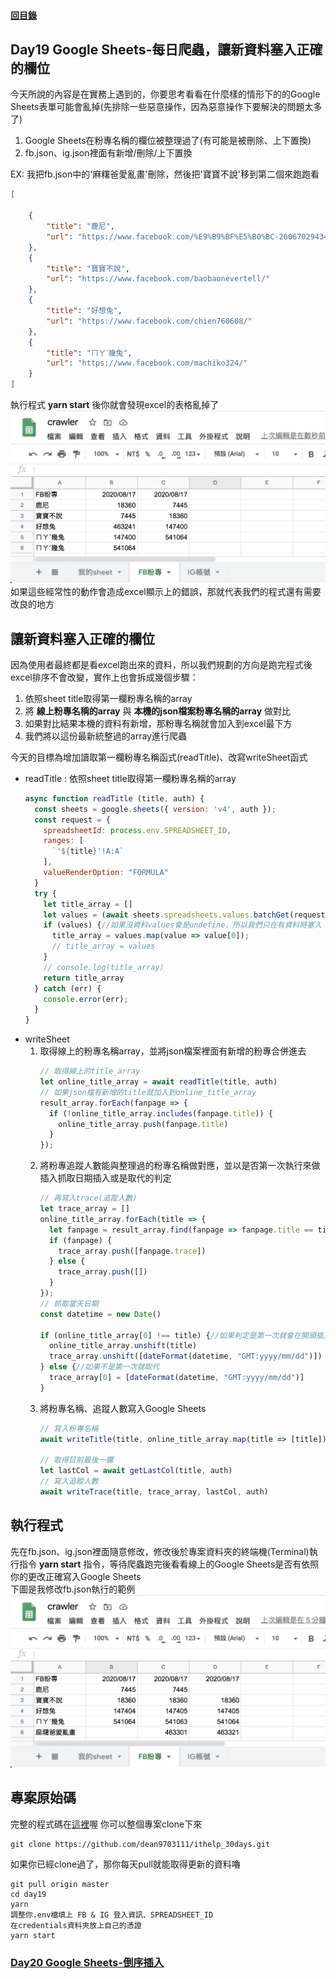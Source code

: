 #### [回目錄](../README.md)
## Day19 Google Sheets-每日爬蟲，讓新資料塞入正確的欄位

今天所說的內容是在實務上遇到的，你要思考看看在什麼樣的情形下的的Google Sheets表單可能會亂掉(先排除一些惡意操作，因為惡意操作下要解決的問題太多了)
1. Google Sheets在粉專名稱的欄位被整理過了(有可能是被刪除、上下置換)
2. fb.json、ig.json裡面有新增/刪除/上下置換

EX: 我把fb.json中的'麻糬爸愛亂畫'刪除，然後把'寶寶不說'移到第二個來跑跑看
```json
[
    
    {
        "title": "鹿尼",
        "url": "https://www.facebook.com/%E9%B9%BF%E5%B0%BC-260670294340690/"
    },
    {
        "title": "寶寶不說",
        "url": "https://www.facebook.com/baobaonevertell/"
    },
    {
        "title": "好想兔",
        "url": "https://www.facebook.com/chien760608/"
    },
    {
        "title": "ㄇㄚˊ幾兔",
        "url": "https://www.facebook.com/machiko324/"
    }
]
```
執行程式 **yarn start** 後你就會發現excel的表格亂掉了  
![image](./article_img/googlesheetserr.png)  
如果這些經常性的動作會造成excel顯示上的錯誤，那就代表我們的程式還有需要改良的地方

讓新資料塞入正確的欄位
----
因為使用者最終都是看excel跑出來的資料，所以我們規劃的方向是跑完程式後excel排序不會改變，實作上也會拆成幾個步驟：
1. 依照sheet title取得第一欄粉專名稱的array
2. 將 **線上粉專名稱的array** 與 **本機的json檔案粉專名稱的array** 做對比
3. 如果對比結果本機的資料有新增，那粉專名稱就會加入到excel最下方
4. 我們將以這份最新統整過的array進行爬蟲

今天的目標為增加讀取第一欄粉專名稱函式(readTitle)、改寫writeSheet函式  
  * readTitle : 依照sheet title取得第一欄粉專名稱的array
    ```js
    async function readTitle (title, auth) {
      const sheets = google.sheets({ version: 'v4', auth });
      const request = {
        spreadsheetId: process.env.SPREADSHEET_ID,
        ranges: [
          `'${title}'!A:A`
        ],
        valueRenderOption: "FORMULA"
      }
      try {
        let title_array = []
        let values = (await sheets.spreadsheets.values.batchGet(request)).data.valueRanges[0].values;
        if (values) {//如果沒資料values會是undefine，所以我們只在有資料時塞入
          title_array = values.map(value => value[0]);
          // title_array = values
        }
        // console.log(title_array)
        return title_array
      } catch (err) {
        console.error(err);
      }
    }
    ```
  * writeSheet 
      1. 取得線上的粉專名稱array，並將json檔案裡面有新增的粉專合併進去
          ```js
          // 取得線上的title_array
          let online_title_array = await readTitle(title, auth)
          // 如果json檔有新增的title就加入到online_title_array
          result_array.forEach(fanpage => {
            if (!online_title_array.includes(fanpage.title)) {
              online_title_array.push(fanpage.title)
            }
          });
          ```
      2. 將粉專追蹤人數能與整理過的粉專名稱做對應，並以是否第一次執行來做插入抓取日期插入或是取代的判定
          ```js
          // 再寫入trace(追蹤人數)
          let trace_array = []
          online_title_array.forEach(title => {
            let fanpage = result_array.find(fanpage => fanpage.title == title)
            if (fanpage) {
              trace_array.push([fanpage.trace])
            } else {
              trace_array.push([])
            }
          });
          // 抓取當天日期
          const datetime = new Date()

          if (online_title_array[0] !== title) {//如果判定是第一次就會在開頭插入
            online_title_array.unshift(title)
            trace_array.unshift([dateFormat(datetime, "GMT:yyyy/mm/dd")])
          } else {//如果不是第一次就取代
            trace_array[0] = [dateFormat(datetime, "GMT:yyyy/mm/dd")]
          }
          ```
      3. 將粉專名稱、追蹤人數寫入Google Sheets
          ```js
          // 寫入粉專名稱
          await writeTitle(title, online_title_array.map(title => [title]), auth)

          // 取得目前最後一欄
          let lastCol = await getLastCol(title, auth)
          // 寫入追蹤人數
          await writeTrace(title, trace_array, lastCol, auth)
          ```
執行程式
----
先在fb.json、ig.json裡面隨意修改，修改後於專案資料夾的終端機(Terminal)執行指令 **yarn start** 指令，等待爬蟲跑完後看看線上的Google Sheets是否有依照你的更改正確寫入Google Sheets  
下圖是我修改fb.json執行的範例  
![image](./article_img/googlesheets.png)

專案原始碼
----
完整的程式碼在[這裡](https://github.com/dean9703111/ithelp_30days/day19)喔
你可以整個專案clone下來  
```
git clone https://github.com/dean9703111/ithelp_30days.git
```
如果你已經clone過了，那你每天pull就能取得更新的資料嚕  
```
git pull origin master
cd day19
yarn
調整你.env檔填上 FB & IG 登入資訊、SPREADSHEET_ID
在credentials資料夾放上自己的憑證
yarn start
```
### [Day20 Google Sheets-倒序插入](/day20/README.md)